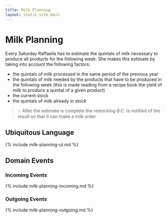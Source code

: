 ```yaml
---
title: Milk Planning
layout: static-site-main
---
```


# Milk Planning

Every Saturday Raffaella has to estimate the quintals of milk necessary to produce all products
for the following week.
She makes this estimate by taking into account the following factors:

- the quintals of milk processed in the same period of the previous year
- the quintals of milk needed by the products that have to be produced in the following week
  (this is made reading from a recipe book the yield of milk to produce a quintal of a given product)
- the current stock
- the quintals of milk already in stock

> 💡 After the estimate is complete the restocking B.C. is notified of the result so
> that it can make a milk order

## Ubiquitous Language

{% include milk-planning-ul.md %}

## Domain Events

### Incoming Events

{% include milk-planning-incoming.md %}

### Outgoing Events

{% include milk-planning-outgoing.md %}
